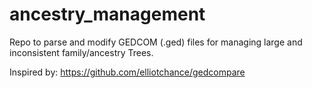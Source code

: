 # ancestry_management
Repo to parse and modify GEDCOM (.ged) files for managing large and inconsistent family/ancestry Trees.

Inspired by: https://github.com/elliotchance/gedcompare
